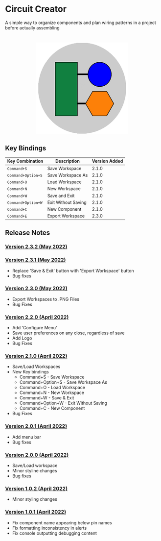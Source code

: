 # Circuit Creator
A simple way to organize components and plan wiring patterns in a project before actually assembling

#
<div align="center">
  <img width="300" height=300 src="logo.png">
</div>

###  

## Key Bindings
| Key Combination | Description| Version Added|
| --- | --- | --- |
| `Command+S` | Save Workspace | 2.1.0 |
| `Command+Option+S` | Save Workspace As | 2.1.0 |
| `Command+O` | Load Workspace | 2.1.0 |
| `Command+N` | New Workspace | 2.1.0 |
| `Command+W` | Save and Exit | 2.1.0 |
| `Command+Option+W` | Exit Without Saving | 2.1.0 |
| `Command+C` | New Component | 2.1.0 |
| `Command+E` | Export Workspace | 2.3.0 |



## Release Notes

### [Version 2.3.2 (May 2022)](https://github.com/rohandharwadker/CircuitCreator/commit/64d203e7103ad5ada0250d960d7276633f40f6a5)

### [Version 2.3.1 (May 2022)](https://github.com/rohandharwadker/CircuitCreator/commit/6a0d681740e1edae5ec781110502efba3894ea32)
- Replace 'Save & Exit' button with 'Export Workspace' button
- Bug fixes

### [Version 2.3.0 (May 2022)](https://github.com/rohandharwadker/CircuitCreator/commit/a38d454590daa5df1042974678b73e8594079650)
- Export Workspaces to .PNG Files
- Bug Fixes

### [Version 2.2.0 (April 2022)](https://github.com/rohandharwadker/CircuitCreator/commit/af87890d128dc309f0f913d72296f3c8f40b69ec)
- Add 'Configure Menu'
- Save user preferences on any close, regardless of save
- Add Logo
- Bug Fixes

### [Version 2.1.0 (April 2022)](https://github.com/rohandharwadker/CircuitCreator/commit/e9445fd5a673d88ee75032183a5c3b4cbfb8037f)
- Save/Load Workspaces
- New Key bindings
    - Command+S - Save Workspace
    - Command+Option+S - Save Workspace As
    - Command+O - Load Workspace
    - Command+N - New Workspace
    - Command+W - Save & Exit
    - Command+Option+W - Exit Without Saving
    - Command+C - New Component
- Bug Fixes

### [Version 2.0.1 (April 2022)](https://github.com/rohandharwadker/CircuitCreator/commit/1b70fa576bad6319c9e6d60e4b4bc696f4126406)
- Add menu bar
- Bug fixes

### [Version 2.0.0 (April 2022)](https://github.com/rohandharwadker/CircuitCreator/commit/d5b39c44e4e0a9f2e12ff26b929d96bbe9ddcbe5)
- Save/Load workspace
- Minor styline changes
- Bug fixes

### [Version 1.0.2 (April 2022)](https://github.com/rohandharwadker/CircuitCreator/commit/4ce07504ccf35c436275740df7a7ab9be90073f5)
- Minor styling changes

### [Version 1.0.1 (April 2022)](https://github.com/rohandharwadker/CircuitCreator/commit/5b17b98593017440ea83a52ba37a4aec62b01ca2)
- Fix component name appearing below pin names
- Fix formatting inconsistency in alerts
- Fix console outputting debugging content